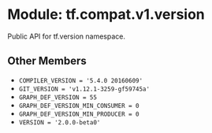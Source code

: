 <div itemscope itemtype="http://developers.google.com/ReferenceObject">
<meta itemprop="name" content="tf.compat.v1.version" />
<meta itemprop="path" content="Stable" />
<meta itemprop="property" content="COMPILER_VERSION"/>
<meta itemprop="property" content="GIT_VERSION"/>
<meta itemprop="property" content="GRAPH_DEF_VERSION"/>
<meta itemprop="property" content="GRAPH_DEF_VERSION_MIN_CONSUMER"/>
<meta itemprop="property" content="GRAPH_DEF_VERSION_MIN_PRODUCER"/>
<meta itemprop="property" content="VERSION"/>
</div>

# Module: tf.compat.v1.version

Public API for tf.version namespace.

<!-- Placeholder for "Used in" -->


## Other Members

* `COMPILER_VERSION = '5.4.0 20160609'` <a id="COMPILER_VERSION"></a>
* `GIT_VERSION = 'v1.12.1-3259-gf59745a'` <a id="GIT_VERSION"></a>
* `GRAPH_DEF_VERSION = 55` <a id="GRAPH_DEF_VERSION"></a>
* `GRAPH_DEF_VERSION_MIN_CONSUMER = 0` <a id="GRAPH_DEF_VERSION_MIN_CONSUMER"></a>
* `GRAPH_DEF_VERSION_MIN_PRODUCER = 0` <a id="GRAPH_DEF_VERSION_MIN_PRODUCER"></a>
* `VERSION = '2.0.0-beta0'` <a id="VERSION"></a>
